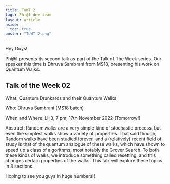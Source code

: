 ```yaml
---
title: ToWT 2
tags: Phi@I-dev-team
layout: article
aside:
  toc: true
poster: "ToWT 2.png"
---
```


Hey Guys!

Phi@I presents its second talk as part of the Talk of The Week series. Our speaker this time is Dhruva Sambrani from MS18, presenting his work on Quantum Walks.
<!--more-->


## Talk of the Week 02

What: Quantum Drunkards and their Quantum Walks 

Who: Dhruva Sambrani (MS18 batch)

When and Where: LH3, 7 pm, 17th November 2022 (Tomorrow!)



Abstract: Random walks are a very simple kind of stochastic process, but even the simplest walks show a variety of properties. That said though, Random walks have been studied forever, and a (relatively) recent field of study is that of the quantum analogue of these walks, which have shown to speed up a class of algorithms, most notably the Grover Search. To both these kinds of walks, we introduce something called resetting, and this changes certain properties of the walks. This talk will explore these topics in 3 sections.



Hoping to see you guys in huge numbers!!
